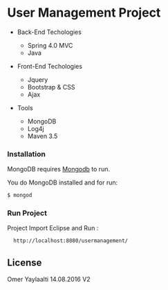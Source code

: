# User Management Project

* Back-End Techologies
  - Spring 4.0 MVC
  - Java 
  
* Front-End Techologies
  - Jquery
  - Bootstrap & CSS
  - Ajax
 
* Tools
    - MongoDB
    - Log4j
    - Maven 3.5

### Installation

MongoDB requires [Mongodb](https://docs.mongodb.com/manual/installation/) to run.

You do MongoDB installed and for run:

```sh
$ mongod
```

### Run Project
 Project Import Eclipse and Run :
```sh
  http://localhost:8080/usermanagement/
```

License
----

Omer Yaylaalti
14.08.2016 V2
